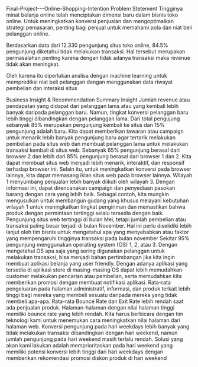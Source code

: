 Final-Project---Online-Shopping-Intention
Problem Stetement
Tingginya minat belanja online telah menciptakan dimensi baru dalam bisnis toko online. Untuk meningkatkan konversi penjualan dan mengoptimalkan strategi pemasaran, penting bagi penjual untuk memahami pola dan niat beli pelanggan online.

Berdasarkan data dari 12.330 pengunjung situs toko online, 84.5% pengunjung diketahui tidak melakukan transaksi. Hal tersebut merupakan permasalahan penting karena dengan tidak adanya transaksi maka revenue tidak akan meningkat.

Oleh karena itu diperlukan analisa dengan machine learning untuk memprediksi niat beli pelanggan dengan menggunakan data riwayat pembelian dan interaksi situs

Business Insight & Recommendation
Summary Insight
Jumlah revenue atau pendapatan yang didapat dari pelanggan lama atau yang kembali lebih banyak daripada pelanggan baru. Namun, tingkat konversi pelanggan baru lebih tinggi dibandingkan dengan pelanggan lama. Dari total pengujung sebanyak 85% merupakan pengunjung kembali ke situs dan 15% pengunjung adalah baru. Kita dapat memberikan tawaran atau campaign untuk menarik lebih banyak pengunjung baru agar tertarik melakukan pembelian pada situs web dan membuat pelanggan lama untuk melakukan transaksi kembali di situs web.
Sebanyak 65% pengunjung berasal dari browser 2 dan lebih dari 85% pengunjung berasal dari browser 1 dan 2. Kita dapat membuat situs web menjadi lebih menarik, interaktif, dan responsif terhadap browser ini. Selain itu, untuk meningkatkan konversi pada browser lainnya, kita dapat memasang iklan situs web pada browser lainnya.
Wilayah 1 menyumbang penjualan lebih banyak diikuti oleh wilayah 3. Dengan informasi ini, dapat direncanakan campaign dan penyediaan pasokan barang dengan cara yang lebih baik. Sebagai contoh, kita mungkin mengusulkan untuk membangun gudang yang khusus melayani kebutuhan wilayah 1 untuk meningkatkan tingkat pengiriman dan memastikan bahwa produk dengan permintaan tertinggi selalu tersedia dengan baik.
Pengunjung situs web tertinggi di bulan Mei, tetapi jumlah pembelian atau transaksi paling besar terjadi di bulan November. Hal ini perlu diselidiki lebih lanjut oleh tim bisnis untuk mengetahui apa yang menyebabkan atau faktor yang mempengaruhi tingginya transaksi pada bulan november
Sekitar 95% pengunjung menggunakan operating system (OS) 1, 2, atau 3. Dengan mengetahui OS apa saja yang sering digunakan pelanggan untuk melakukan transaksi, bisa menjadi bahan pertimbangan jika kita ingin membuat aplikasi belanja yang user friendly. Dengan adanya aplikasi yang tersedia di aplikasi store di masing-masing OS dapat lebih memudahkan customer melakukan pencarian atau pembelian, serta memudahkan kita memberikan promosi dengan membuat notifikasi aplikasi.
Rata-rata pengeluaran pada halaman administratif, informasi, dan produk terkait lebih tinggi bagi mereka yang membeli sesuatu daripada mereka yang tidak membeli apa-apa.
Rata-rata Bounce Rate dan Exit Rate lebih rendah saat ada penjualan produk.
Halaman-halaman dengan nilai halaman tinggi memiliki bounce rate yang lebih rendah. Kita harus berbicara dengan tim teknologi kami untuk menemukan cara meningkatkan nilai halaman dari halaman web.
Konversi pengunjung pada hari weekdays lebih banyak yang tidak melakukan transaksi dibandingkan dengan hari weekend, namun jumlah pengunjung pada hari weekend masih terlalu rendah. Solusi yang akan kami lakukan adalah memprioritaskan pada hari weekend yang memiliki potensi konversi lebih tinggi dari hari weekdays dengan memberikan rekomendasi promosi diskon produk di hari weekend
